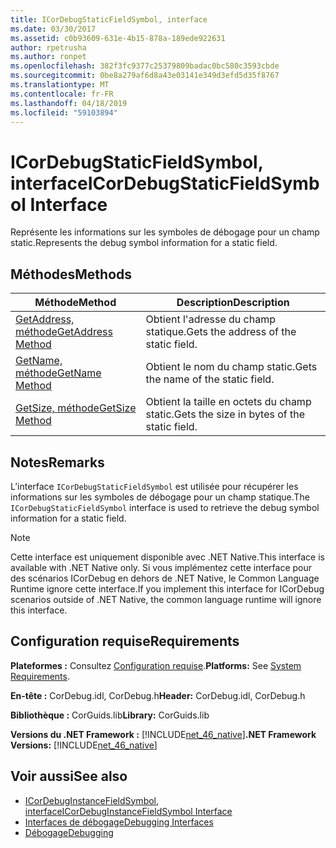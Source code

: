 ```yaml
---
title: ICorDebugStaticFieldSymbol, interface
ms.date: 03/30/2017
ms.assetid: c0b93609-631e-4b15-878a-189ede922631
author: rpetrusha
ms.author: ronpet
ms.openlocfilehash: 382f3fc9377c25379809badac0bc580c3593cbde
ms.sourcegitcommit: 0be8a279af6d8a43e03141e349d3efd5d35f8767
ms.translationtype: MT
ms.contentlocale: fr-FR
ms.lasthandoff: 04/18/2019
ms.locfileid: "59103894"
---
```

# <a name="icordebugstaticfieldsymbol-interface"></a><span data-ttu-id="c02d8-102">ICorDebugStaticFieldSymbol, interface</span><span class="sxs-lookup"><span data-stu-id="c02d8-102">ICorDebugStaticFieldSymbol Interface</span></span>
<span data-ttu-id="c02d8-103">Représente les informations sur les symboles de débogage pour un champ static.</span><span class="sxs-lookup"><span data-stu-id="c02d8-103">Represents the debug symbol information for a static field.</span></span>  
  
## <a name="methods"></a><span data-ttu-id="c02d8-104">Méthodes</span><span class="sxs-lookup"><span data-stu-id="c02d8-104">Methods</span></span>  
  
|<span data-ttu-id="c02d8-105">Méthode</span><span class="sxs-lookup"><span data-stu-id="c02d8-105">Method</span></span>|<span data-ttu-id="c02d8-106">Description</span><span class="sxs-lookup"><span data-stu-id="c02d8-106">Description</span></span>|  
|------------|-----------------|  
|[<span data-ttu-id="c02d8-107">GetAddress, méthode</span><span class="sxs-lookup"><span data-stu-id="c02d8-107">GetAddress Method</span></span>](../../../../docs/framework/unmanaged-api/debugging/icordebugstaticfieldsymbol-getaddress-method.md)|<span data-ttu-id="c02d8-108">Obtient l'adresse du champ statique.</span><span class="sxs-lookup"><span data-stu-id="c02d8-108">Gets the address of the static field.</span></span>|  
|[<span data-ttu-id="c02d8-109">GetName, méthode</span><span class="sxs-lookup"><span data-stu-id="c02d8-109">GetName Method</span></span>](../../../../docs/framework/unmanaged-api/debugging/icordebugstaticfieldsymbol-getname-method.md)|<span data-ttu-id="c02d8-110">Obtient le nom du champ static.</span><span class="sxs-lookup"><span data-stu-id="c02d8-110">Gets the name of the static field.</span></span>|  
|[<span data-ttu-id="c02d8-111">GetSize, méthode</span><span class="sxs-lookup"><span data-stu-id="c02d8-111">GetSize Method</span></span>](../../../../docs/framework/unmanaged-api/debugging/icordebugstaticfieldsymbol-getsize-method.md)|<span data-ttu-id="c02d8-112">Obtient la taille en octets du champ static.</span><span class="sxs-lookup"><span data-stu-id="c02d8-112">Gets the size in bytes of the static field.</span></span>|  
  
## <a name="remarks"></a><span data-ttu-id="c02d8-113">Notes</span><span class="sxs-lookup"><span data-stu-id="c02d8-113">Remarks</span></span>  
 <span data-ttu-id="c02d8-114">L’interface `ICorDebugStaticFieldSymbol` est utilisée pour récupérer les informations sur les symboles de débogage pour un champ statique.</span><span class="sxs-lookup"><span data-stu-id="c02d8-114">The `ICorDebugStaticFieldSymbol` interface is used to retrieve the debug symbol information for a static field.</span></span>  
  
> [!NOTE]
>  <span data-ttu-id="c02d8-115">Cette interface est uniquement disponible avec .NET Native.</span><span class="sxs-lookup"><span data-stu-id="c02d8-115">This interface is available with .NET Native only.</span></span> <span data-ttu-id="c02d8-116">Si vous implémentez cette interface pour des scénarios ICorDebug en dehors de .NET Native, le Common Language Runtime ignore cette interface.</span><span class="sxs-lookup"><span data-stu-id="c02d8-116">If you implement this interface for ICorDebug scenarios outside of .NET Native, the common language runtime will ignore this interface.</span></span>  
  
## <a name="requirements"></a><span data-ttu-id="c02d8-117">Configuration requise</span><span class="sxs-lookup"><span data-stu-id="c02d8-117">Requirements</span></span>  
 <span data-ttu-id="c02d8-118">**Plateformes :** Consultez [Configuration requise](../../../../docs/framework/get-started/system-requirements.md).</span><span class="sxs-lookup"><span data-stu-id="c02d8-118">**Platforms:** See [System Requirements](../../../../docs/framework/get-started/system-requirements.md).</span></span>  
  
 <span data-ttu-id="c02d8-119">**En-tête :** CorDebug.idl, CorDebug.h</span><span class="sxs-lookup"><span data-stu-id="c02d8-119">**Header:** CorDebug.idl, CorDebug.h</span></span>  
  
 <span data-ttu-id="c02d8-120">**Bibliothèque :** CorGuids.lib</span><span class="sxs-lookup"><span data-stu-id="c02d8-120">**Library:** CorGuids.lib</span></span>  
  
 <span data-ttu-id="c02d8-121">**Versions du .NET Framework :** [!INCLUDE[net_46_native](../../../../includes/net-46-native-md.md)]</span><span class="sxs-lookup"><span data-stu-id="c02d8-121">**.NET Framework Versions:** [!INCLUDE[net_46_native](../../../../includes/net-46-native-md.md)]</span></span>  
  
## <a name="see-also"></a><span data-ttu-id="c02d8-122">Voir aussi</span><span class="sxs-lookup"><span data-stu-id="c02d8-122">See also</span></span>

- [<span data-ttu-id="c02d8-123">ICorDebugInstanceFieldSymbol, interface</span><span class="sxs-lookup"><span data-stu-id="c02d8-123">ICorDebugInstanceFieldSymbol Interface</span></span>](../../../../docs/framework/unmanaged-api/debugging/icordebuginstancefieldsymbol-interface.md)
- [<span data-ttu-id="c02d8-124">Interfaces de débogage</span><span class="sxs-lookup"><span data-stu-id="c02d8-124">Debugging Interfaces</span></span>](../../../../docs/framework/unmanaged-api/debugging/debugging-interfaces.md)
- [<span data-ttu-id="c02d8-125">Débogage</span><span class="sxs-lookup"><span data-stu-id="c02d8-125">Debugging</span></span>](../../../../docs/framework/unmanaged-api/debugging/index.md)
